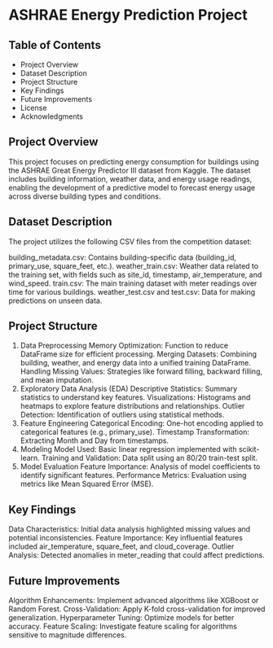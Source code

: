 # ASHRAE Energy Prediction Project


## Table of Contents


 - Project Overview
 - Dataset Description
 - Project Structure
 - Key Findings 
 - Future Improvements 
 - License 
 - Acknowledgments 

## Project Overview

This project focuses on predicting energy consumption for buildings using the ASHRAE Great Energy Predictor III dataset from Kaggle. The dataset includes building information, weather data, and energy usage readings, enabling the development of a predictive model to forecast energy usage across diverse building types and conditions.



## Dataset Description

The project utilizes the following CSV files from the competition dataset:

building_metadata.csv: Contains building-specific data (building_id, primary_use, square_feet, etc.).
weather_train.csv: Weather data related to the training set, with fields such as site_id, timestamp, air_temperature, and wind_speed.
train.csv: The main training dataset with meter readings over time for various buildings.
weather_test.csv and test.csv: Data for making predictions on unseen data.

## Project Structure

1. Data Preprocessing
Memory Optimization: Function to reduce DataFrame size for efficient processing.
Merging Datasets: Combining building, weather, and energy data into a unified training DataFrame.
Handling Missing Values: Strategies like forward filling, backward filling, and mean imputation.
2. Exploratory Data Analysis (EDA)
Descriptive Statistics: Summary statistics to understand key features.
Visualizations: Histograms and heatmaps to explore feature distributions and relationships.
Outlier Detection: Identification of outliers using statistical methods.
3. Feature Engineering
Categorical Encoding: One-hot encoding applied to categorical features (e.g., primary_use).
Timestamp Transformation: Extracting Month and Day from timestamps.
4. Modeling
Model Used: Basic linear regression implemented with scikit-learn.
Training and Validation: Data split using an 80/20 train-test split.
5. Model Evaluation
Feature Importance: Analysis of model coefficients to identify significant features.
Performance Metrics: Evaluation using metrics like Mean Squared Error (MSE).

## Key Findings

Data Characteristics: Initial data analysis highlighted missing values and potential inconsistencies.
Feature Importance: Key influential features included air_temperature, square_feet, and cloud_coverage.
Outlier Analysis: Detected anomalies in meter_reading that could affect predictions.

## Future Improvements

Algorithm Enhancements: Implement advanced algorithms like XGBoost or Random Forest.
Cross-Validation: Apply K-fold cross-validation for improved generalization.
Hyperparameter Tuning: Optimize models for better accuracy.
Feature Scaling: Investigate feature scaling for algorithms sensitive to magnitude differences.
